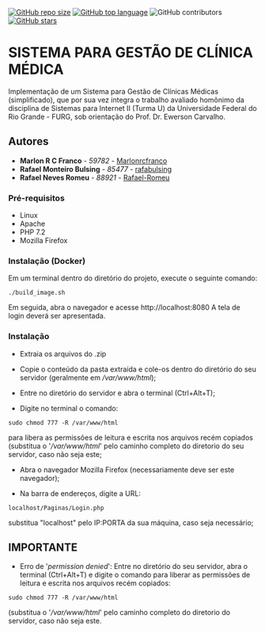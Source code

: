 [![GitHub repo size](https://img.shields.io/github/repo-size/marlonrcfranco/Sistema-para-Gestao-de-Clinica-Medica)](https://github.com/marlonrcfranco/Sistema-para-Gestao-de-Clinica-Medica)
[![GitHub top language](https://img.shields.io/github/languages/top/marlonrcfranco/Sistema-para-Gestao-de-Clinica-Medica)](https://github.com/marlonrcfranco/Sistema-para-Gestao-de-Clinica-Medica)
![GitHub contributors](https://img.shields.io/github/contributors/marlonrcfranco/Sistema-para-Gestao-de-Clinica-Medica)
[![GitHub stars](https://img.shields.io/github/stars/marlonrcfranco/Sistema-para-Gestao-de-Clinica-Medica?style=social)](https://github.com/marlonrcfranco/Sistema-para-Gestao-de-Clinica-Medica/stargazers)

# SISTEMA PARA GESTÃO DE CLÍNICA MÉDICA

Implementação de um Sistema para Gestão de Clínicas Médicas (simplificado), que por sua vez integra o trabalho avaliado homônimo da disciplina de Sistemas para Internet II (Turma U) da Universidade Federal do Rio Grande - FURG, sob orientação do Prof. Dr. Ewerson Carvalho.

## Autores

* **Marlon R C Franco** - *59782* - [Marlonrcfranco](https://github.com/marlonrcfranco)
* **Rafael Monteiro Bulsing** - *85477* - [rafabulsing](https://github.com/rafabulsing)
* **Rafael Neves Romeu** - *88921* - [Rafael-Romeu](https://github.com/Rafael-Romeu)


### Pré-requisitos

- Linux
- Apache
- PHP 7.2
- Mozilla Firefox

### Instalação (Docker)
Em um terminal dentro do diretório do projeto, execute o seguinte comando:
```
./build_image.sh
```
Em seguida, abra o navegador e acesse http://localhost:8080
A tela de login deverá ser apresentada.


### Instalação

- Extraia os arquivos do .zip

- Copie o conteúdo da pasta extraída e cole-os dentro do diretório do seu servidor (geralmente em _/var/www/html_);
	
- Entre no diretório do servidor e abra o terminal (Ctrl+Alt+T);

- Digite no terminal o comando: 
```
sudo chmod 777 -R /var/www/html
```
para libera as permissões de leitura e escrita nos arquivos recém copiados (substitua o '_/var/www/html_' pelo caminho completo do diretorio do seu servidor, caso não seja este;
	
- Abra o navegador Mozilla Firefox (necessariamente deve ser este navegador);

- Na barra de endereços, digite a URL:
```
localhost/Paginas/Login.php
```
substitua "localhost" pelo IP:PORTA da sua máquina, caso seja necessário;


## IMPORTANTE

* Erro de '_permission denied_': 
Entre no diretório do seu servidor, abra o terminal (Ctrl+Alt+T) e digite o comando para liberar as permissões de leitura e escrita nos arquivos recém copiados:
```
sudo chmod 777 -R /var/www/html
```
(substitua o '_/var/www/html_' pelo caminho completo do diretorio do servidor, caso não seja este.


